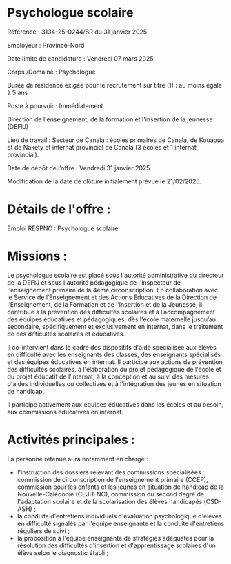 # Psychologue scolaire

Référence : 3134-25-0244/SR du 31 janvier 2025

Employeur : Province-Nord

Date limite de candidature : Vendredi 07 mars 2025

Corps /Domaine : Psychologue

Durée de résidence exigée pour le recrutement sur titre (1) : au moins égale à 5 ans

Poste à pourvoir : Immédiatement

Direction de l'enseignement, de la formation et l'insertion de la jeunesse (DEFIJ)

Lieu de travail : Secteur de Canala : écoles primaires de Canala, de Kouaoua et de Nakety et internat provincial de Canala (3 écoles et 1 internat provincial).

Date de dépôt de l’offre : Vendredi 31 janvier 2025

Modification de la date de clôture initialement prévue le 21/02/2025.

# Détails de l'offre :

Emploi RESPNC : Psychologue scolaire

# Missions :

Le psychologue scolaire est placé sous l'autorité administrative du directeur de la DEFIJ et sous l'autorité pédagogique de l'inspecteur de l'enseignement primaire de la 4ème circonscription. En collaboration avec le Service de l’Enseignement et des Actions Educatives de la Direction de l’Enseignement, de la Formation et de l’Insertion et de la Jeunesse, il contribue à la prévention des difficultés scolaires et à l’accompagnement des équipes éducatives et pédagogiques, dès l'école maternelle jusqu’au secondaire, spécifiquement et exclusivement en internat, dans le traitement de ces difficultés scolaires et éducatives.

Il co-intervient dans le cadre des dispositifs d'aide spécialisée aux élèves en difficulté avec les enseignants des classes, des enseignants spécialisés et des équipes éducatives en internat. Il participe aux actions de prévention des difficultés scolaires, à l'élaboration du projet pédagogique de l'école et du projet éducatif de l’internat, à la conception et au suivi des mesures d'aides individuelles ou collectives et à l'intégration des jeunes en situation de handicap.

Il participe activement aux équipes éducatives dans les écoles et au besoin, aux commissions éducatives en internat.

# Activités principales :

La personne retenue aura notamment en charge :

- l'instruction des dossiers relevant des commissions spécialisées : commission de circonscription de l'enseignement primaire (CCEP), commission pour les enfants et les jeunes en situation de handicap de la Nouvelle-Calédonie (CEJH-NC), commission du second degré de l'adaptation scolaire et de la scolarisation des élèves handicapés (CSD-ASH) ;
- la conduite d'entretiens individuels d'évaluation psychologique d'élèves en difficulté signalés par l'équipe enseignante et la conduite d'entretiens réguliers de suivi ;
- la proposition à l'équipe enseignante de stratégies adéquates pour la résolution des difficultés d'insertion et d'apprentissage scolaires d'un élève selon le diagnostic établi ;